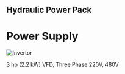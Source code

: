 ## Hydraulic Power Pack

# Power Supply

![Invertor](https://www.ato.com/content/images/thumbs/0000123_3-hp-22-kw-vfd-three-phase-220v-380v-480v_550.jpeg)

3 hp (2.2 kW) VFD, Three Phase 220V, 480V
